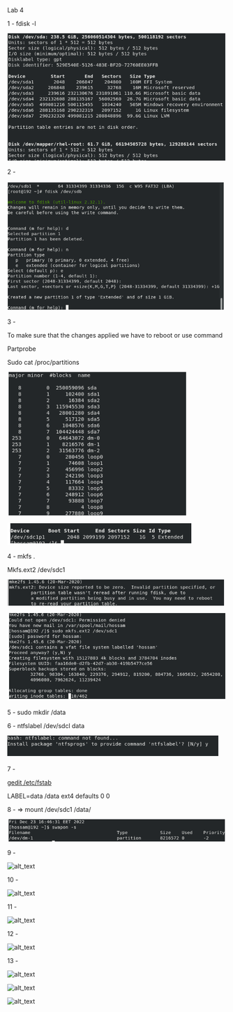 <!-- Output copied to clipboard! -->

<!-- You have some errors, warnings, or alerts. If you are using reckless mode, turn it off to see inline alerts.
* ERRORs: 0
* WARNINGs: 0
* ALERTS: 15 -->

Lab 4

1 - fdisk -l

![alt_text](images/image1.png "image_tooltip")

2 -

![alt_text](images/image2.png "image_tooltip")

3 -

To make sure that the changes applied we have to reboot or use command

Partprobe

Sudo cat /proc/partitions

![alt_text](images/image3.png "image_tooltip")

![alt_text](images/image4.png "image_tooltip")

4 - mkfs .

Mkfs.ext2 /dev/sdc1

![alt_text](images/image5.png "image_tooltip")

![alt_text](images/image6.png "image_tooltip")

5 - sudo mkdir /data

6 - ntfslabel /dev/sdcl data

![alt_text](images/image7.png "image_tooltip")

7 -

<span style="text-decoration:underline;">gedit /etc/fstab</span>

LABEL=data /data ext4 defaults 0 0

8 - => mount /dev/sdc1 /data/

![alt_text](images/image8.png "image_tooltip")

9 -

![alt_text](images/image9.png "image_tooltip")

10 -

![alt_text](images/image10.png "image_tooltip")

11 -

![alt_text](images/image11.png "image_tooltip")

12 -

![alt_text](images/image12.png "image_tooltip")

13 -

![alt_text](images/image13.png "image_tooltip")

![alt_text](images/image14.png "image_tooltip")

![alt_text](images/image15.png "image_tooltip")
